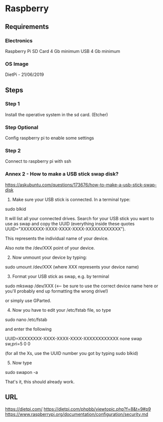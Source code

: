 # Raspberry
## Requirements
### Electronics
Raspberry Pi
SD Card 4 Gb minimum
USB 4 Gb minimum
### OS Image
DietPi - 21/06/2019
## Steps
### Step 1
Install the operative system in the sd card. (Etcher)
### Step Optional
Config raspberry pi to enable some settings
### Step 2
Connect to raspberry pi with ssh


### Annex 2 - How to make a USB stick swap disk?

https://askubuntu.com/questions/173676/how-to-make-a-usb-stick-swap-disk

1) Make sure your USB stick is connected. In a terminal type:

sudo blkid

It will list all your connected drives. Search for your USB stick you want to use as swap and copy the UUID (everything inside these quotes UUID="XXXXXXXX-XXXX-XXXX-XXXX-XXXXXXXXXXXX").

This represents the individual name of your device.

Also note the /dev/XXX point of your device.

2) Now unmount your device by typing:

sudo umount /dev/XXX (where XXX represents your device name)

3) Format your USB stick as swap, e.g. by terminal

sudo mkswap /dev/XXX (<-- be sure to use the correct device name here or you'll probably end up formatting the wrong drive!)

or simply use GParted.

4) Now you have to edit your /etc/fstab file, so type

sudo nano /etc/fstab

and enter the following

UUID=XXXXXXXX-XXXX-XXXX-XXXX-XXXXXXXXXXXX none swap sw,pri=5 0 0

(for all the Xs, use the UUID number you got by typing sudo blkid)

5) Now type

sudo swapon -a

That's it, this should already work.


## URL
https://dietpi.com/
https://dietpi.com/phpbb/viewtopic.php?f=8&t=9#p9
https://www.raspberrypi.org/documentation/configuration/security.md

